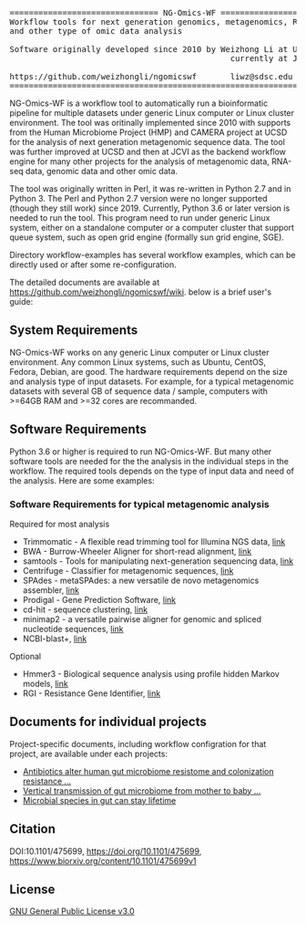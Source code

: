 <PRE>
=============================== NG-Omics-WF ==================================
Workflow tools for next generation genomics, metagenomics, RNA-seq 
and other type of omic data analysis

Software originally developed since 2010 by Weizhong Li at UCSD
                                              currently at JCVI

https://github.com/weizhongli/ngomicswf       liwz@sdsc.edu
==============================================================================
</PRE>
  
NG-Omics-WF is a workflow tool to automatically run a bioinformatic pipeline
for multiple datasets under generic Linux computer or Linux cluster environment.
The tool was oritinally implemented since 2010 with supports from the Human Microbiome Project
(HMP) and CAMERA project at UCSD for the analysis of next generation metagenomic 
sequence data. The tool was further improved at UCSD and then at JCVI as the backend workflow 
engine for many other projects for the analysis of metagenomic data, RNA-seq data, genomic data
and other omic data. 

The tool was originally written in Perl, it was re-written in Python 2.7 and in Python 3. 
The Perl and Python 2.7 version were no longer supported (though they still work) since 2019. 
Currently, Python 3.6 or later version is needed to run the tool. 
This program need to run under generic Linux system, either
on a standalone computer or a computer cluster that support queue system, such as 
open grid engine (formally sun grid engine, SGE).

Directory workflow-examples has several workflow examples, which can be directly used
or after some re-configuration.

The detailed documents are available at https://github.com/weizhongli/ngomicswf/wiki. below is 
a brief user's guide: 

## System Requirements
NG-Omics-WF works on any generic Linux computer or Linux cluster environment. 
Any common Linux systems, such as Ubuntu, CentOS, Fedora, Debian, are good. 
The hardware requirements depend on the size and analysis type of input datasets. For example,
for a typical metagenomic datasets with several GB of sequence data / sample, computers 
with >=64GB RAM and >=32 cores are recommanded. 

## Software Requirements
Python 3.6 or higher is required to run NG-Omics-WF. But many other software tools are needed 
for the the analysis in the individual steps in the workflow. The required tools depends on the
type of input data and need of the analysis. Here are some examples:

### Software Requirements for typical metagenomic analysis
Required for most analysis
* Trimmomatic - A flexible read trimming tool for Illumina NGS data, [link](http://www.usadellab.org/cms/?page=trimmomatic)
* BWA - Burrow-Wheeler Aligner for short-read alignment, [link](https://github.com/lh3/bwa)
* samtools - Tools for manipulating next-generation sequencing data, [link](https://github.com/samtools/samtools)
* Centrifuge - Classifier for metagenomic sequences, [link](https://ccb.jhu.edu/software/centrifuge/)
* SPAdes -  metaSPAdes: a new versatile de novo metagenomics assembler, [link](https://cab.spbu.ru/software/spades/)
* Prodigal  - Gene Prediction Software, [link](https://github.com/hyattpd/Prodigal)
* cd-hit - sequence clustering, [link](https://github.com/weizhongli/cdhit)
* minimap2 - a versatile pairwise aligner for genomic and spliced nucleotide sequences, [link](https://github.com/lh3/minimap2)
* NCBI-blast+, [link](https://ftp.ncbi.nlm.nih.gov/blast/executables/blast+/LATEST/)

Optional
* Hmmer3 - Biological sequence analysis using profile hidden Markov models, [link](http://hmmer.org/download.html)
* RGI - Resistance Gene Identifier, [link](https://github.com/arpcard/rgi)

## Documents for individual projects
Project-specific documents, including workflow configration for that project, are available under each projects:
* [Antibiotics alter human gut microbiome resistome and colonization resistance ...](projects/gut-microbiome-resistome-in-children)
* [Vertical transmission of gut microbiome from mother to baby ...](projects/mother-baby-microbiome-transmission)
* [Microbial species in gut can stay lifetime](projects/twin-microbiome-SNP)

## Citation
DOI:10.1101/475699, https://doi.org/10.1101/475699, https://www.biorxiv.org/content/10.1101/475699v1

## License
[GNU General Public License v3.0](https://github.com/weizhongli/ngomicswf/blob/master/LICENSE)
